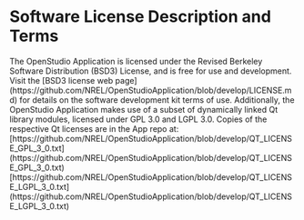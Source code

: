 <h1>Software License Description and Terms</h1>
The OpenStudio Application is licensed under the Revised Berkeley Software Distribution (BSD3) License, and is free for use and development. Visit the [BSD3 license web page](https://github.com/NREL/OpenStudioApplication/blob/develop/LICENSE.md) for details on the software development kit terms of use. Additionally, the OpenStudio Application makes use of a subset of dynamically linked Qt library modules, licensed under GPL 3.0 and LGPL 3.0. Copies of the respective Qt licenses are in the App repo at:  
[https://github.com/NREL/OpenStudioApplication/blob/develop/QT_LICENSE_GPL_3_0.txt](https://github.com/NREL/OpenStudioApplication/blob/develop/QT_LICENSE_GPL_3_0.txt)  
[https://github.com/NREL/OpenStudioApplication/blob/develop/QT_LICENSE_LGPL_3_0.txt](https://github.com/NREL/OpenStudioApplication/blob/develop/QT_LICENSE_LGPL_3_0.txt)
